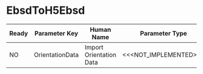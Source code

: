 # EbsdToH5Ebsd #

| Ready | Parameter Key | Human Name | Parameter Type | Parameter Class |
|-------|---------------|------------|-----------------|----------------|
| NO | OrientationData | Import Orientation Data | <<<NOT_IMPLEMENTED>>> | EbsdToH5EbsdFilterParameter |
